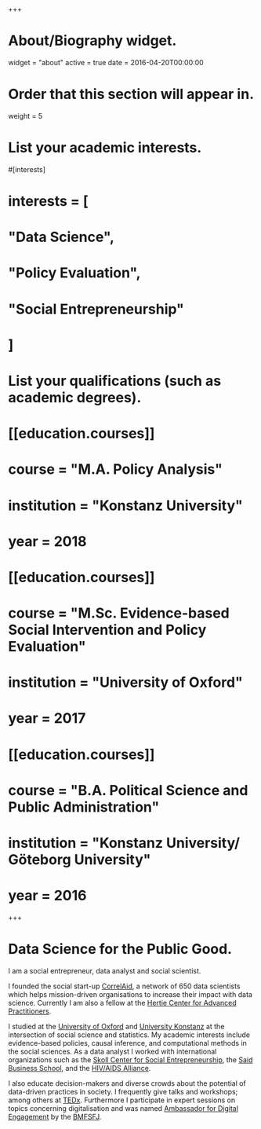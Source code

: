 +++
# About/Biography widget.
widget = "about"
active = true
date = 2016-04-20T00:00:00

# Order that this section will appear in.
weight = 5

# List your academic interests.
#[interests]
#  interests = [
#    "Data Science",
#    "Policy Evaluation",
#    "Social Entrepreneurship"
#  ]

# List your qualifications (such as academic degrees).
# [[education.courses]]
#   course = "M.A. Policy Analysis"
#   institution = "Konstanz University"
#   year = 2018

# [[education.courses]]
#  course = "M.Sc. Evidence-based Social Intervention and Policy Evaluation"
#   institution = "University of Oxford"
#  year = 2017

# [[education.courses]]
#  course = "B.A. Political Science and Public Administration"
#  institution = "Konstanz University/ Göteborg University"
#  year = 2016

+++

# Data Science for the Public Good.

I am a social entrepreneur, data analyst and social scientist.

I founded the social start-up [CorrelAid](www.correlaid.org), a network of 650 data scientists which helps mission-driven organisations to increase their impact with data science. Currently I am also a fellow at the [Hertie Center for Advanced Practitioners](http://hertie-innovationskolleg.de/).

I studied at the [University of Oxford](https://www.spi.ox.ac.uk/) and [University Konstanz](https://www.polver.uni-konstanz.de/en/) at the intersection of social science and statistics. My academic interests include evidence-based policies, causal inference, and computational methods in the social sciences. As a data analyst I worked with international organizations such as the [Skoll Center for Social Entrepreneurship](http://skoll.org/organization/skoll-centre-for-social-entrepreneurship/), the [Said Business School](https://www.sbs.ox.ac.uk/programmes/oxford-scenarios-programme), and the [HIV/AIDS Alliance](http://www.aidsalliance.org/).

I also educate decision-makers and diverse crowds about the potential of data-driven practices in society. I frequently give talks and workshops; among others at [TEDx](https://www.youtube.com/watch?v=pG6sE_oE488&t=141s). Furthermore I participate in expert sessions on topics concerning digitalisation and was named [Ambassador for Digital Engagement](https://www.engagement-macht-stark.de/botschafterinnen/johannes-mueller/) by the [BMFSFJ](https://www.bmfsfj.de/). 
